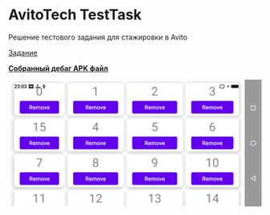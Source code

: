 # AvitoTech TestTask
Решение тестового задания для стажировки в Avito 

[Задание](https://github.com/avito-tech/bx-android-trainee-assigment)

**[Собранный дебаг APK файл](https://github.com/srgpanov/AvitoTech_TestTask/blob/master/Application.apk)**


![](https://github.com/srgpanov/AvitoTech_TestTask/blob/master/screenshots/S10104-230301.png)
